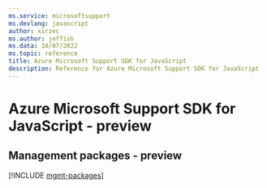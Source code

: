 ```yaml
---
ms.service: microsoftsupport
ms.devlang: javascript
author: xirzec
ms.author: jeffish
ms.data: 10/07/2022
ms.topic: reference
title: Azure Microsoft Support SDK for JavaScript
description: Reference for Azure Microsoft Support SDK for JavaScript
---
```

# Azure Microsoft Support SDK for JavaScript - preview

## Management packages - preview
[!INCLUDE [mgmt-packages](microsoft-support-mgmt-index.md)]

